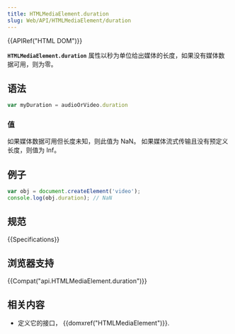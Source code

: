 ```yaml
---
title: HTMLMediaElement.duration
slug: Web/API/HTMLMediaElement/duration
---
```

{{APIRef("HTML DOM")}}

**`HTMLMediaElement.duration`** 属性以秒为单位给出媒体的长度，如果没有媒体数据可用，则为零。

## 语法

```js
var myDuration = audioOrVideo.duration
```

### 值

如果媒体数据可用但长度未知，则此值为 NaN。 如果媒体流式传输且没有预定义长度，则值为 Inf。

## 例子

```js
var obj = document.createElement('video');
console.log(obj.duration); // NaN
```

## 规范

{{Specifications}}

## 浏览器支持

{{Compat("api.HTMLMediaElement.duration")}}

## 相关内容

- 定义它的接口， {{domxref("HTMLMediaElement")}}.
